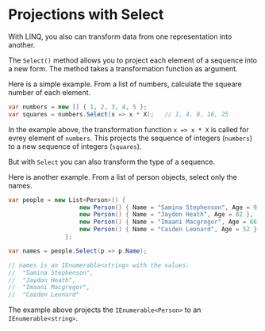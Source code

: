 # Projections with Select

With LINQ, you also can transform data from one representation into another.

The `Select()` method allows you to project each element of a sequence into a new form.
The method takes a transformation function as argument.


Here is a simple example. From a list of numbers, calculate the squeare number of each element.

```c#
var numbers = new [] { 1, 2, 3, 4, 5 };
var squares = numbers.Select(x => x * X);   // 1, 4, 9, 16, 25
```

In the example above, the transformation function `x => x * X` is called for evrey element of `numbers`.
This projects the sequence of integers (`numbers`) to a new sequence of integers (`squares`).

But with `Select` you can also transform the type of a sequence.

Here is another example. From a list of person objects, select only the names.

```c#
var people = new List<Person>() {
                    new Person() { Name = "Samina Stephenson", Age = 9 },
                    new Person() { Name = "Jaydon Heath", Age = 82 },
                    new Person() { Name = "Imaani Macgregor", Age = 66 },
                    new Person() { Name = "Caiden Leonard", Age = 52 }
                };

var names = people.Select(p => p.Name);

// names is an IEnumerable<string> with the values:
//  "Samina Stephenson",
//  "Jaydon Heath",
//  "Imaani Macgregor",
//  "Caiden Leonard"
```

The example above projects the `IEnumerable<Person>` to an `IEnumerable<string>`.